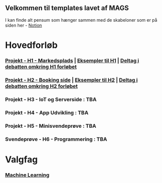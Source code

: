 ## Velkommen til templates lavet af MAGS

I kan finde alt pensum som hænger sammen med de skabeloner som er på siden her - [Notion](https://mercantec.notion.site/Mercantec-MAGS-882a74628348419fa23af9a875215e4c?pvs=4)

# Hovedforløb
### [Projekt - H1 - Markedsplads](https://github.com/MAGS-Template/H1-Projekt) | [Eksempler til H1](https://github.com/MAGS-Template/H1-Eksempler) | [Deltag i debatten omkring H1 forløbet](https://github.com/orgs/MAGS-Template/discussions/1)

### [Projekt - H2 - Booking side](https://github.com/MAGS-Template/H2-Projekt) | [Eksempler til H2](https://github.com/MAGS-Template/H2-Eksempler) | [Deltag i debatten omkring H2 forløbet](https://github.com/orgs/MAGS-Template/discussions/2)

### Projekt - H3 - IoT og Serverside : TBA
### Projekt - H4 - App Udvikling : TBA
### Projekt - H5 - Minisvendeprøve : TBA
### Svendeprøve - H6 - Programmering : TBA

# Valgfag

### [Machine Learning](https://github.com/MAGS-Template/MachineLearning)
